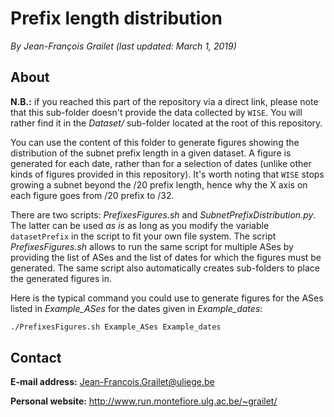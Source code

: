 # Prefix length distribution

*By Jean-François Grailet (last updated: March 1, 2019)*

## About

**N.B.:** if you reached this part of the repository via a direct link, please note that this 
sub-folder doesn't provide the data collected by `WISE`. You will rather find it in the 
*Dataset/* sub-folder located at the root of this repository.

You can use the content of this folder to generate figures showing the distribution of the subnet 
prefix length in a given dataset. A figure is generated for each date, rather than for a selection 
of dates (unlike other kinds of figures provided in this repository). It's worth noting that 
`WISE` stops growing a subnet beyond the /20 prefix length, hence why the X axis on each figure 
goes from /20 prefix to /32.

There are two scripts: *PrefixesFigures.sh* and *SubnetPrefixDistribution.py*. The latter can be 
used _as is_ as long as you modify the variable `datasetPrefix` in the script to fit your own file 
system. The script *PrefixesFigures.sh* allows to run the same script for multiple ASes by 
providing the list of ASes and the list of dates for which the figures must be generated. The same 
script also automatically creates sub-folders to place the generated figures in.

Here is the typical command you could use to generate figures for the ASes listed in 
_Example\_ASes_ for the dates given in _Example\_dates_:

```sh
./PrefixesFigures.sh Example_ASes Example_dates
```

## Contact

**E-mail address:** Jean-Francois.Grailet@uliege.be

**Personal website:** http://www.run.montefiore.ulg.ac.be/~grailet/
